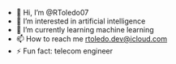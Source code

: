 - 👋 Hi, I’m @RToledo07
- 👀 I’m interested in artificial intelligence
- 🌱 I’m currently learning machine learning
- 📫 How to reach me rtoledo.dev@icloud.com
- ⚡ Fun fact: telecom engineer

